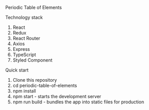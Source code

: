 Periodic Table of  Elements

Technology stack
1. React
2. Redux
3. React Router
4. Axios
5. Express
6. TypeScript
7. Styled Component

Quick start
1. Clone this repository
2. cd periodic-table-of-elements
3. npm install
4. npm start - starts the development server
5. npm run build - bundles the app into static files for production